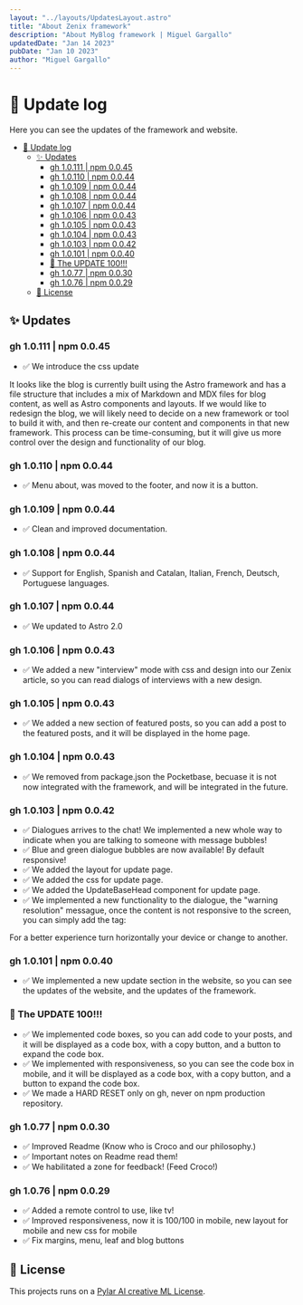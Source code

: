 ```yaml
---
layout: "../layouts/UpdatesLayout.astro"
title: "About Zenix framework"
description: "About MyBlog framework | Miguel Gargallo"
updatedDate: "Jan 14 2023"
pubDate: "Jan 10 2023"
author: "Miguel Gargallo"
---
```


# 🚀 Update log

Here you can see the updates of the framework and website.

- [🚀 Update log](#-update-log)
  - [✨ Updates](#-updates)
    - [gh 1.0.111 | npm 0.0.45](#gh-10111--npm-0045)
    - [gh 1.0.110 | npm 0.0.44](#gh-10110--npm-0044)
    - [gh 1.0.109 | npm 0.0.44](#gh-10109--npm-0044)
    - [gh 1.0.108 | npm 0.0.44](#gh-10108--npm-0044)
    - [gh 1.0.107 | npm 0.0.44](#gh-10107--npm-0044)
    - [gh 1.0.106 | npm 0.0.43](#gh-10106--npm-0043)
    - [gh 1.0.105 | npm 0.0.43](#gh-10105--npm-0043)
    - [gh 1.0.104 | npm 0.0.43](#gh-10104--npm-0043)
    - [gh 1.0.103 | npm 0.0.42](#gh-10103--npm-0042)
    - [gh 1.0.101 | npm 0.0.40](#gh-10101--npm-0040)
    - [🎉 The UPDATE 100!!!](#-the-update-100)
    - [gh 1.0.77 | npm 0.0.30](#gh-1077--npm-0030)
    - [gh 1.0.76 | npm 0.0.29](#gh-1076--npm-0029)
  - [📝 License](#-license)

## ✨ Updates

### gh 1.0.111 | npm 0.0.45

- ✅ We introduce the css update

It looks like the blog is currently built using the Astro framework and has a file structure that includes a mix of Markdown and MDX files for blog content, as well as Astro components and layouts. If we would like to redesign the blog, we will likely need to decide on a new framework or tool to build it with, and then re-create our content and components in that new framework. This process can be time-consuming, but it will give us more control over the design and functionality of our blog.

### gh 1.0.110 | npm 0.0.44

- ✅ Menu about, was moved to the footer, and now it is a button.

### gh 1.0.109 | npm 0.0.44

- ✅ Clean and improved documentation.

### gh 1.0.108 | npm 0.0.44

- ✅ Support for English, Spanish and Catalan, Italian, French, Deutsch, Portuguese languages.

### gh 1.0.107 | npm 0.0.44

- ✅ We updated to Astro 2.0

### gh 1.0.106 | npm 0.0.43

- ✅ We added a new "interview" mode with css and design into our Zenix article, so you can read dialogs of interviews with a new design.

### gh 1.0.105 | npm 0.0.43

- ✅ We added a new section of featured posts, so you can add a post to the featured posts, and it will be displayed in the home page.

### gh 1.0.104 | npm 0.0.43

- ✅ We removed from package.json the Pocketbase, becuase it is not now integrated with the framework, and will be integrated in the future.

### gh 1.0.103 | npm 0.0.42

- ✅ Dialogues arrives to the chat! We implemented a new whole way to indicate when you are talking to someone with message bubbles!
- ✅ Blue and green dialogue bubbles are now available! By default responsive!
- ✅ We added the layout for update page.
- ✅ We added the css for update page.
- ✅ We added the UpdateBaseHead component for update page.
- ✅ We implemented a new functionality to the dialogue, the "warning resolution" messague, once the content is not responsive to the screen, you can simply add the tag:

<warningresolution> For a better experience turn horizontally your device or change to another.</warningresolution>

### gh 1.0.101 | npm 0.0.40

- ✅ We implemented a new update section in the website, so you can see the updates of the website, and the updates of the framework.

### 🎉 The UPDATE 100!!!

- ✅ We implemented code boxes, so you can add code to your posts, and it will be displayed as a code box, with a copy button, and a button to expand the code box.
- ✅ We implemented with responsiveness, so you can see the code box in mobile, and it will be displayed as a code box, with a copy button, and a button to expand the code box.
- ✅ We made a HARD RESET only on gh, never on npm production repository.

### gh 1.0.77 | npm 0.0.30

- ✅ Improved Readme (Know who is Croco and our philosophy.)
- ✅ Important notes on Readme read them!
- ✅ We habilitated a zone for feedback! (Feed Croco!)

### gh 1.0.76 | npm 0.0.29

- ✅ Added a remote control to use, like tv!
- ✅ Improved responsiveness, now it is 100/100 in mobile, new layout for mobile and new css for mobile
- ✅ Fix margins, menu, leaf and blog buttons

## 📝 License

This projects runs on a [Pylar AI creative ML License](https://huggingface.co/spaces/superdatas/LICENSE).
